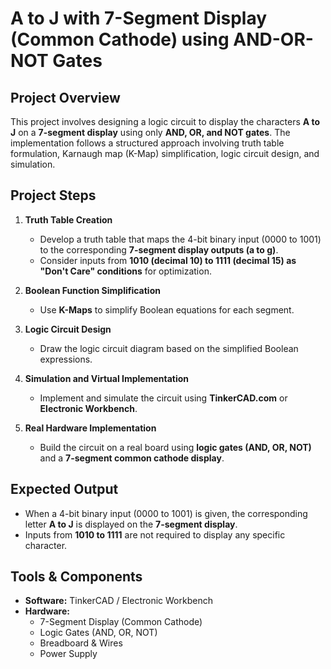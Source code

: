 # A to J with 7-Segment Display (Common Cathode) using AND-OR-NOT Gates

## **Project Overview**  
This project involves designing a logic circuit to display the characters **A to J** on a **7-segment display** using only **AND, OR, and NOT gates**. The implementation follows a structured approach involving truth table formulation, Karnaugh map (K-Map) simplification, logic circuit design, and simulation.  

## **Project Steps**  

1. **Truth Table Creation**  
   - Develop a truth table that maps the 4-bit binary input (0000 to 1001) to the corresponding **7-segment display outputs (a to g)**.  
   - Consider inputs from **1010 (decimal 10) to 1111 (decimal 15) as "Don't Care" conditions** for optimization.  

2. **Boolean Function Simplification**  
   - Use **K-Maps** to simplify Boolean equations for each segment.  

3. **Logic Circuit Design**  
   - Draw the logic circuit diagram based on the simplified Boolean expressions.  

4. **Simulation and Virtual Implementation**  
   - Implement and simulate the circuit using **TinkerCAD.com** or **Electronic Workbench**.  

5. **Real Hardware Implementation**  
   - Build the circuit on a real board using **logic gates (AND, OR, NOT)** and a **7-segment common cathode display**.  

## **Expected Output**  
- When a 4-bit binary input (0000 to 1001) is given, the corresponding letter **A to J** is displayed on the **7-segment display**.  
- Inputs from **1010 to 1111** are not required to display any specific character.  

## **Tools & Components**  
- **Software:** TinkerCAD / Electronic Workbench  
- **Hardware:**  
  - 7-Segment Display (Common Cathode)  
  - Logic Gates (AND, OR, NOT)  
  - Breadboard & Wires  
  - Power Supply  
